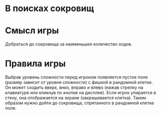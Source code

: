 # В поисках сокровищ
# Смысл игры
Добраться до сокровища за наименьшее количество ходов.
# Правила игры
Выбрав уровень сложности перед игроком появляется пустое поле (размер зависит от уровня сложности) с фишкой в рандомной клетке. Он может сходить вверх, вниз, вправо и влево (нажав стрелку на клавиатуре или кликнув по кнопке на дисплее). Если игрок упирается в стену, она отображается на экране (закрашивается клетка). Таким образом нужно дойти до сокровища, спрятанного в рандомной клетке поля.
